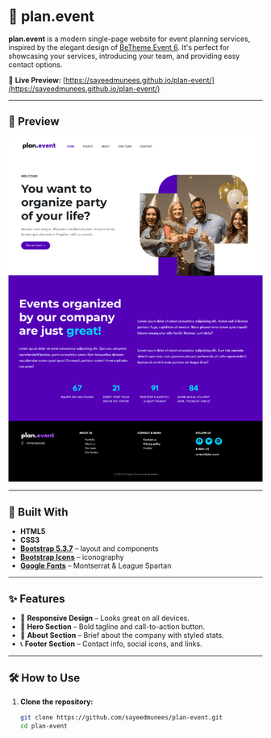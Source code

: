# 🎉 plan.event

**plan.event** is a modern single-page website for event planning services, inspired by the elegant design of [BeTheme Event 6](https://themes.muffingroup.com/be/event6/). It's perfect for showcasing your services, introducing your team, and providing easy contact options.

🚀 **Live Preview:** [https://sayeedmunees.github.io/plan-event/](https://sayeedmunees.github.io/plan-event/)

---

## 📸 Preview

![Hero Section Preview](./assets/preview-img.png)

---

## 🧰 Built With

- **HTML5**
- **CSS3**
- **[Bootstrap 5.3.7](https://getbootstrap.com/)** – layout and components
- **[Bootstrap Icons](https://icons.getbootstrap.com/)** – iconography
- **[Google Fonts](https://fonts.google.com/)** – Montserrat & League Spartan

---

## ✨ Features

- 📱 **Responsive Design** – Looks great on all devices.
- 🎯 **Hero Section** – Bold tagline and call-to-action button.
- 🧾 **About Section** – Brief about the company with styled stats.
- 📞 **Footer Section** – Contact info, social icons, and links.

---

## 🛠️ How to Use

1. **Clone the repository:**
   ```bash
   git clone https://github.com/sayeedmunees/plan-event.git
   cd plan-event
